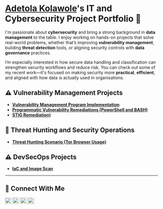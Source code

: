 # <a href="https://www.linkedin.com/in/adetola o. kolawole/">Adetola Kolawole</a>'s IT and Cybersecurity Project Portfolio 🔐

I'm passionate about **cybersecurity** and bring a strong background in **data management** to the table. I enjoy working on hands-on projects that solve real-world problems, whether that’s improving **vulnerability management**, building **threat detection** tools, or aligning security controls with **data governance** practices.

I’m especially interested in how secure data handling and classification can strengthen security workflows and reduce risk. You can check out some of my recent work—it's focused on making security more **practical**, **efficient**, and aligned with how data is actually used in organisations.




## ⚠️ Vulnerability Management Projects

- **[Vulnerability Management Program Implementation](https://github.com/AdetolaKols/Vulnerability-Management-Program)**
- **[Programmatic Vulnerability Remediations (PowerShell and BASH)](https://github.com/joshcybertest/programmatic-vulnerability-remediations)**
- **[STIG Remediation)](https://github.com/joshcybertest/programmatic-vulnerability-remediations)**

## 🚨 Threat Hunting and Security Operations

- **[Threat Hunting Scenario (Tor Browser Usage)](https://github.com/joshmadakor0/threat-hunting-scenario-tor)**

## ⚠️ DevSecOps Projects

- **[IaC and Image Scan](https://github.com/AdetolaKols/DevSecOps-Project)**

<hr/>

## 🤳 Connect With Me

[<img align="left" alt="___________ | YouTube" width="22px" src="https://cdn.jsdelivr.net/npm/simple-icons@v3/icons/youtube.svg" />][youtube]
[<img align="left" alt="___________ | Twitter" width="22px" src="https://cdn.jsdelivr.net/npm/simple-icons@v3/icons/twitter.svg" />][twitter]
[<img align="left" alt="___________ | LinkedIn" width="22px" src="https://cdn.jsdelivr.net/npm/simple-icons@v3/icons/linkedin.svg" />][linkedin]
[<img align="left" alt="___________ | Instagram" width="22px" src="https://cdn.jsdelivr.net/npm/simple-icons@v3/icons/instagram.svg" />][instagram]

[twitter]: https://twitter.com/___________
[youtube]: https://www.youtube.com/c/___________
[instagram]: https://www.instagram.com/___________
[linkedin]: https://linkedin.com/in/adetola-o-kolawole-4613a8a6

<!--
<img width="35" alt="image" src="https://github.com/user-attachments/assets/2f41c7cd-5ea8-4475-b451-a37161b6c3fb"> 
<img width="35" alt="image" src="https://github.com/user-attachments/assets/77649969-9910-4994-8b96-74a116cfb2a8">
-->
